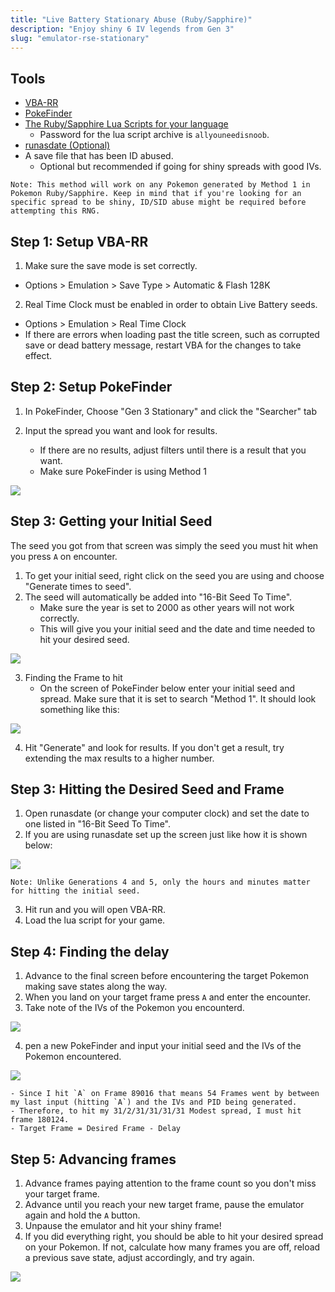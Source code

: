 ```yaml
---
title: "Live Battery Stationary Abuse (Ruby/Sapphire)"
description: "Enjoy shiny 6 IV legends from Gen 3"
slug: "emulator-rse-stationary"
---
```


## Tools

- [VBA-RR](https://github.com/TASVideos/vba-rerecording/releases)
- [PokeFinder](https://github.com/Admiral-Fish/PokeFinder/releases)
- [The Ruby/Sapphire Lua Scripts for your language](http://pokerng.forumcommunity.net/?t=56443955)
  - Password for the lua script archive is `allyouneedisnoob`.
- [runasdate (Optional)](https://www.nirsoft.net/utils/run_as_date.html)
- A save file that has been ID abused.
  - Optional but recommended if going for shiny spreads with good IVs.

```
Note: This method will work on any Pokemon generated by Method 1 in Pokemon Ruby/Sapphire. Keep in mind that if you're looking for an specific spread to be shiny, ID/SID abuse might be required before attempting this RNG.
```

## Step 1: Setup VBA-RR

1. Make sure the save mode is set correctly.

- Options > Emulation > Save Type > Automatic & Flash 128K

2. Real Time Clock must be enabled in order to obtain Live Battery seeds.

- Options > Emulation > Real Time Clock
- If there are errors when loading past the title screen, such as corrupted save or dead battery message, restart VBA for the changes to take effect.

## Step 2: Setup PokeFinder

1. In PokeFinder, Choose "Gen 3 Stationary" and click the "Searcher" tab

2. Input the spread you want and look for results.
   - If there are no results, adjust filters until there is a result that you want.
   - Make sure PokeFinder is using Method 1

![](https://snag.gy/ec6wP4.jpg)

## Step 3: Getting your Initial Seed

The seed you got from that screen was simply the seed you must hit when you press `A` on encounter.

1. To get your initial seed, right click on the seed you are using and choose "Generate times to seed".
2. The seed will automatically be added into "16-Bit Seed To Time".
   - Make sure the year is set to 2000 as other years will not work correctly.
   - This will give you your initial seed and the date and time needed to hit your desired seed.

![](https://snag.gy/N6RZkM.jpg)

3. Finding the Frame to hit
   - On the screen of PokeFinder below enter your initial seed and spread. Make sure that it is set to search "Method 1". It should look something like this:

![](https://snag.gy/mQuEG8.jpg)

4. Hit "Generate" and look for results. If you don't get a result, try extending the max results to a higher number.

## Step 3: Hitting the Desired Seed and Frame

1.  Open runasdate (or change your computer clock) and set the date to one listed in "16-Bit Seed To Time".
2.  If you are using runasdate set up the screen just like how it is shown below:

![](https://snag.gy/Fw7Xk9.jpg)

```
Note: Unlike Generations 4 and 5, only the hours and minutes matter for hitting the initial seed.
```

3. Hit run and you will open VBA-RR.
4. Load the lua script for your game.

## Step 4: Finding the delay

1. Advance to the final screen before encountering the target Pokemon making save states along the way.
2. When you land on your target frame press `A` and enter the encounter.
3. Take note of the IVs of the Pokemon you encounterd.

![](https://snag.gy/wpUMTv.jpg)

4. pen a new PokeFinder and input your initial seed and the IVs of the Pokemon encountered.

![](https://snag.gy/dVAqKe.jpg)

    - Since I hit `A` on Frame 89016 that means 54 Frames went by between my last input (hitting `A`) and the IVs and PID being generated.
    - Therefore, to hit my 31/2/31/31/31/31 Modest spread, I must hit frame 180124.
    - Target Frame = Desired Frame - Delay

## Step 5: Advancing frames

1. Advance frames paying attention to the frame count so you don't miss your target frame.
2. Advance until you reach your new target frame, pause the emulator again and hold the `A` button.
3. Unpause the emulator and hit your shiny frame!
4. If you did everything right, you should be able to hit your desired spread on your Pokemon. If not, calculate how many frames you are off, reload a previous save state, adjust accordingly, and try again.

![](https://snag.gy/Rs2qYH.jpg)
